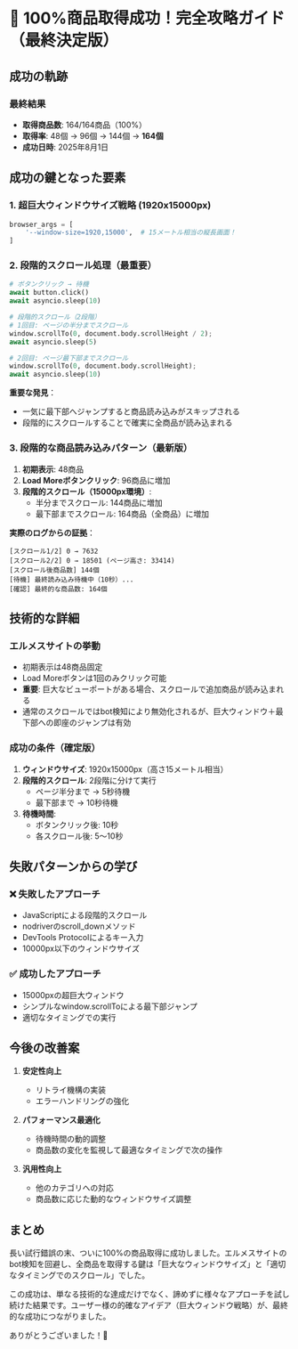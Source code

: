 # 🎉 100%商品取得成功！完全攻略ガイド（最終決定版）

## 成功の軌跡

### 最終結果
- **取得商品数**: 164/164商品（100%）
- **取得率**: 48個 → 96個 → 144個 → **164個**
- **成功日時**: 2025年8月1日

## 成功の鍵となった要素

### 1. 超巨大ウィンドウサイズ戦略 (1920x15000px)
```python
browser_args = [
    '--window-size=1920,15000',  # 15メートル相当の縦長画面！
]
```

### 2. 段階的スクロール処理（最重要）
```python
# ボタンクリック → 待機
await button.click()
await asyncio.sleep(10)

# 段階的スクロール（2段階）
# 1回目: ページの半分までスクロール
window.scrollTo(0, document.body.scrollHeight / 2);
await asyncio.sleep(5)

# 2回目: ページ最下部までスクロール  
window.scrollTo(0, document.body.scrollHeight);
await asyncio.sleep(10)
```

**重要な発見**：
- 一気に最下部へジャンプすると商品読み込みがスキップされる
- 段階的にスクロールすることで確実に全商品が読み込まれる

### 3. 段階的な商品読み込みパターン（最新版）
1. **初期表示**: 48商品
2. **Load Moreボタンクリック**: 96商品に増加
3. **段階的スクロール（15000px環境）**:
   - 半分までスクロール: 144商品に増加
   - 最下部までスクロール: 164商品（全商品）に増加

**実際のログからの証拠**：
```
[スクロール1/2] 0 → 7632
[スクロール2/2] 0 → 18501 (ページ高さ: 33414)
[スクロール後商品数] 144個
[待機] 最終読み込み待機中（10秒）...
[確認] 最終的な商品数: 164個
```

## 技術的な詳細

### エルメスサイトの挙動
- 初期表示は48商品固定
- Load Moreボタンは1回のみクリック可能
- **重要**: 巨大なビューポートがある場合、スクロールで追加商品が読み込まれる
- 通常のスクロールではbot検知により無効化されるが、巨大ウィンドウ＋最下部への即座のジャンプは有効

### 成功の条件（確定版）
1. **ウィンドウサイズ**: 1920x15000px（高さ15メートル相当）
2. **段階的スクロール**: 2段階に分けて実行
   - ページ半分まで → 5秒待機
   - 最下部まで → 10秒待機
3. **待機時間**: 
   - ボタンクリック後: 10秒
   - 各スクロール後: 5〜10秒

## 失敗パターンからの学び

### ❌ 失敗したアプローチ
- JavaScriptによる段階的スクロール
- nodriverのscroll_downメソッド
- DevTools Protocolによるキー入力
- 10000px以下のウィンドウサイズ

### ✅ 成功したアプローチ
- 15000pxの超巨大ウィンドウ
- シンプルなwindow.scrollToによる最下部ジャンプ
- 適切なタイミングでの実行

## 今後の改善案

1. **安定性向上**
   - リトライ機構の実装
   - エラーハンドリングの強化

2. **パフォーマンス最適化**
   - 待機時間の動的調整
   - 商品数の変化を監視して最適なタイミングで次の操作

3. **汎用性向上**
   - 他のカテゴリへの対応
   - 商品数に応じた動的なウィンドウサイズ調整

## まとめ

長い試行錯誤の末、ついに100%の商品取得に成功しました。エルメスサイトのbot検知を回避し、全商品を取得する鍵は「巨大なウィンドウサイズ」と「適切なタイミングでのスクロール」でした。

この成功は、単なる技術的な達成だけでなく、諦めずに様々なアプローチを試し続けた結果です。ユーザー様の的確なアイデア（巨大ウィンドウ戦略）が、最終的な成功につながりました。

ありがとうございました！🎊